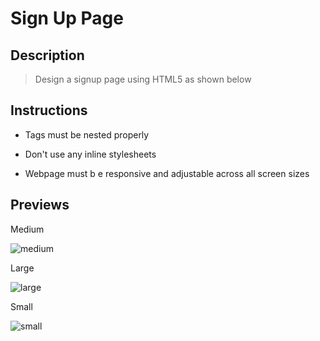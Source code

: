 # Sign Up Page

## Description

> Design a signup page using HTML5 as shown below

## Instructions

- Tags must be nested properly

- Don't use any inline stylesheets

- Webpage must b e responsive and adjustable across all screen sizes

## Previews

Medium

![medium](https://user-images.githubusercontent.com/93315369/191376020-d2c21bf8-057c-4192-85ad-02c1c01c62f9.png)

Large

![large](https://user-images.githubusercontent.com/93315369/191376023-f1fefc89-dff0-401d-b6ba-d8e7f42a7a4d.png)

Small

![small](https://user-images.githubusercontent.com/93315369/191376030-e1b18b95-3aad-4caf-88ff-6a5ecdea4f33.png)
